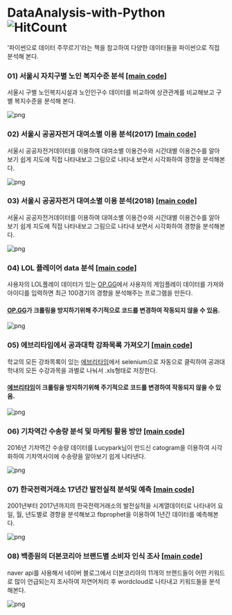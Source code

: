 # DataAnalysis-with-Python ![HitCount](http://hits.dwyl.com/HwangToeMat/DataAnalysis-with-Python.svg)
'파이썬으로 데이터 주무르기'라는 책을 참고하여 다양한 데이터들을 파이썬으로 직접 분석해 본다.
### 01) 서울시 자치구별 노인 복지수준 분석 <a href="https://github.com/HwangToeMat/DataAnalysis-with-Python/tree/master/01_%EC%84%9C%EC%9A%B8%EC%8B%9C%20%EC%9E%90%EC%B9%98%EA%B5%AC%EB%B3%84%20%EB%85%B8%EC%9D%B8%20%EB%B3%B5%EC%A7%80%EC%88%98%EC%A4%80%20%EB%B6%84%EC%84%9D/sorce_code">[main code]</a>
서울시 구별 노인복지시설과 노인인구수 데이터를 비교하여 상관관계를 비교해보고 구별 복지수준을 분석해 본다.

![png](https://github.com/HwangToeMat/HwangToeMat.github.io/blob/master/assets/img/thumbnail/dwp-1.png?raw=true)

### 02) 서울시 공공자전거 대여소별 이용 분석(2017) <a href="https://github.com/HwangToeMat/DataAnalysis-with-Python/tree/master/02_%EC%84%9C%EC%9A%B8%EC%8B%9C%20%EA%B3%B5%EA%B3%B5%EC%9E%90%EC%A0%84%EA%B1%B0%20%EB%8C%80%EC%97%AC%EC%86%8C%EB%B3%84%20%EC%9D%B4%EC%9A%A9%20%EB%B6%84%EC%84%9D(2017)/source_code">[main code]</a>
서울시 공공자전거데이터를 이용하여 대여소별 이용건수와 시간대별 이용건수를 알아보기 쉽게 지도에 직접 나타내보고 그림으로 나타내 보면서 시각화하여 경향을 분석해본다.

![png](https://github.com/HwangToeMat/HwangToeMat.github.io/blob/master/assets/img/thumbnail/dwp-2.png?raw=true)

### 03) 서울시 공공자전거 대여소별 이용 분석(2018) <a href="https://github.com/HwangToeMat/DataAnalysis-with-Python/tree/master/03_%EC%84%9C%EC%9A%B8%EC%8B%9C%20%EA%B3%B5%EA%B3%B5%EC%9E%90%EC%A0%84%EA%B1%B0%20%EB%8C%80%EC%97%AC%EC%86%8C%EB%B3%84%20%EC%9D%B4%EC%9A%A9%20%EB%B6%84%EC%84%9D(2018)/source_code">[main code]</a>
서울시 공공자전거데이터를 이용하여 대여소별 이용건수와 시간대별 이용건수를 알아보기 쉽게 지도에 직접 나타내보고 그림으로 나타내 보면서 시각화하여 경향을 분석해본다.

![png](https://github.com/HwangToeMat/HwangToeMat.github.io/blob/master/assets/img/thumbnail/dwp-3.png?raw=true)

### 04) LOL 플레이어 data 분석 <a href="https://github.com/HwangToeMat/DataAnalysis-with-Python/tree/master/04_LOL%20%ED%94%8C%EB%A0%88%EC%9D%B4%EC%96%B4%20data%20%EB%B6%84%EC%84%9D">[main code]</a>
사용자의 LOL플레이 데이터가 있는 <a href="OP.GG">OP.GG</a>에서 사용자의 게임플레이 데이터를 가져와 아이디를 입력하면 최근 100경기의 경향을 분석해주는 프로그램을 만든다.
#### <a href="OP.GG">OP.GG</a>가 크롤링을 방지하기위해 주기적으로 코드를 변경하여 작동되지 않을 수 있음.

![png](https://github.com/HwangToeMat/HwangToeMat.github.io/blob/master/assets/img/thumbnail/dwp-4.png?raw=true)

### 05) 에브리타임에서 공과대학 강좌목록 가져오기 <a href="https://github.com/HwangToeMat/DataAnalysis-with-Python/tree/master/05_%EC%97%90%EB%B8%8C%EB%A6%AC%ED%83%80%EC%9E%84%EC%97%90%EC%84%9C%20%EA%B3%B5%EA%B3%BC%EB%8C%80%ED%95%99%20%EA%B0%95%EC%A2%8C%EB%AA%A9%EB%A1%9D%20%EA%B0%80%EC%A0%B8%EC%98%A4%EA%B8%B0/sorcecode">[main code]</a>
학교의 모든 강좌목록이 있는 <a href="https://everytime.kr/">에브리타임</a>에서 selenium으로 자동으로 클릭하여 공과대학내의 모든 수강과목을 과별로 나눠서 .xls형태로 저장한다.
#### <a href="https://everytime.kr/">에브리타임</a>이 크롤링을 방지하기위해 주기적으로 코드를 변경하여 작동되지 않을 수 있음.

![png](https://github.com/HwangToeMat/HwangToeMat.github.io/blob/master/assets/img/thumbnail/dwp-5.png?raw=true)

### 06) 기차역간 수송량 분석 및 마케팅 활용 방안 <a href="https://github.com/HwangToeMat/DataAnalysis-with-Python/tree/master/06_%EA%B8%B0%EC%B0%A8%EC%97%AD%EA%B0%84%20%EC%88%98%EC%86%A1%EB%9F%89%20%EB%B6%84%EC%84%9D%20%EB%B0%8F%20%EB%A7%88%EC%BC%80%ED%8C%85%20%ED%99%9C%EC%9A%A9%20%EB%B0%A9%EC%95%88/sorcecode">[main code]</a>
2016년 기차역간 수송량 데이터를 Lucypark님이 만드신 catogram을 이용하여 시각화하여 기차역사이에 수송량을 알아보기 쉽게 나타낸다.

![png](https://github.com/HwangToeMat/HwangToeMat.github.io/blob/master/assets/img/thumbnail/dwp-6.png?raw=true)

### 07) 한국전력거래소 17년간 발전실적 분석및 예측	<a href="https://github.com/HwangToeMat/DataAnalysis-with-Python/tree/master/07_%ED%95%9C%EA%B5%AD%EC%A0%84%EB%A0%A5%EA%B1%B0%EB%9E%98%EC%86%8C%2017%EB%85%84%EA%B0%84%20%EB%B0%9C%EC%A0%84%EC%8B%A4%EC%A0%81%20%EB%B6%84%EC%84%9D%EB%B0%8F%20%EC%98%88%EC%B8%A1/sorcecode">[main code]</a>
2001년부터 2017년까지의 한국전력거래소의 발전실적을 시계열데이터로 나타내어 요일, 월, 년도별로 경향을 분석해보고 fbprophet을 이용하여 1년간 데이터를 예측해본다.

![png](https://github.com/HwangToeMat/HwangToeMat.github.io/blob/master/assets/img/thumbnail/dwp-7.png?raw=true)

### 08) 백종원의 더본코리아 브랜드별 소비자 인식 조사 <a href="https://github.com/HwangToeMat/DataAnalysis-with-Python/tree/master/08_%EB%B0%B1%EC%A2%85%EC%9B%90%EC%9D%98%20%EB%8D%94%EB%B3%B8%EC%BD%94%EB%A6%AC%EC%95%84%20%EB%B8%8C%EB%9E%9C%EB%93%9C%EB%B3%84%20%EC%86%8C%EB%B9%84%EC%9E%90%20%EC%9D%B8%EC%8B%9D%20%EC%A1%B0%EC%82%AC">[main code]</a>
naver api를 사용해서 네이버 블로그에서 더본코리아의 11개의 브랜드들이 어떤 키워드로 많이 언급되는지 조사하여 자연어처리 후 wordcloud로 나타내고 키워드들을 분석해본다.

![png](https://github.com/HwangToeMat/HwangToeMat.github.io/blob/master/assets/img/thumbnail/dwp-8.png?raw=true)

